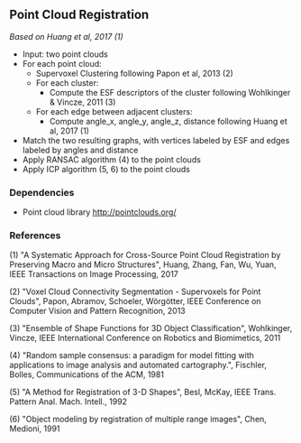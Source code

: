 ## Point Cloud Registration
_Based on Huang et al, 2017 (1)_

 * Input: two point clouds
 * For each point cloud:
    * Supervoxel Clustering following Papon et al, 2013 (2)
    * For each cluster:
      * Compute the ESF descriptors of the cluster following Wohlkinger & Vincze, 2011 (3)
    * For each edge between adjacent clusters:
      * Compute angle_x, angle_y, angle_z, distance following Huang et al, 2017 (1)
 * Match the two resulting graphs, with vertices labeled by ESF and edges labeled by angles and distance
 * Apply RANSAC algorithm (4) to the point clouds
 * Apply ICP algorithm (5, 6) to the point clouds


### Dependencies

 * Point cloud library http://pointclouds.org/

### References

 (1) "A Systematic Approach for Cross-Source Point Cloud Registration by Preserving Macro and Micro Structures", Huang, Zhang, Fan, Wu, Yuan, IEEE Transactions on Image Processing, 2017

 (2) "Voxel Cloud Connectivity Segmentation - Supervoxels for Point Clouds", Papon, Abramov, Schoeler, Wörgötter, IEEE Conference on Computer Vision and Pattern Recognition, 2013

 (3) "Ensemble of Shape Functions for 3D Object Classification", Wohlkinger, Vincze, IEEE International Conference on Robotics and Biomimetics, 2011

 (4) "Random sample consensus: a paradigm for model fitting with applications to image analysis and automated cartography.", Fischler, Bolles,  Communications of the ACM, 1981

 (5) "A Method for Registration of 3-D Shapes", Besl, McKay, IEEE Trans. Pattern Anal. Mach. Intell., 1992

 (6) "Object modeling by registration of multiple range images", Chen, Medioni, 1991
 
